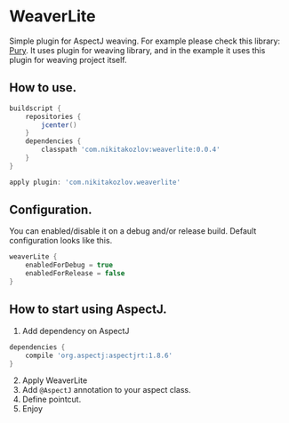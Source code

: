 # WeaverLite

Simple plugin for AspectJ weaving. For example please check this 
library: [Pury](https://github.com/NikitaKozlov/Pury). It uses plugin for weaving library, 
and in the example it uses this plugin for weaving project itself. 

## How to use.

```groovy
buildscript {
    repositories {
        jcenter()
    }
    dependencies {
        classpath 'com.nikitakozlov:weaverlite:0.0.4'
    }
}

apply plugin: 'com.nikitakozlov.weaverlite'
```

## Configuration.

You can enabled/disable it on a debug and/or release build. Default configuration looks like this.
```groovy
weaverLite {
    enabledForDebug = true
    enabledForRelease = false
}
```

## How to start using AspectJ.

1. Add dependency on AspectJ 
```groovy
dependencies {
    compile 'org.aspectj:aspectjrt:1.8.6'
}
```
2. Apply WeaverLite
3. Add `@AspectJ` annotation to your aspect class.
4. Define pointcut.
5. Enjoy